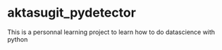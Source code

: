 # aktasugit_pydetector
This is a personnal learning project to learn how to do datascience with python
